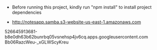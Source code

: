 - Before running this project, kindly run "npm install" to install project dependencies

- http://notesapp.samba.s3-website-us-east-1.amazonaws.com

526645913681-b8e0dh63b62bunrbq05vsnehsp4jv6cq.apps.googleusercontent.com
Bb06RazcWeu-_xGLWScyKreu